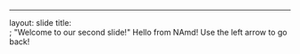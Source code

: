 ---
layout: slide
title:<br>;  "Welcome to our second slide!"
Hello from NAmd!
Use the left arrow to go back!
